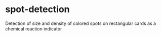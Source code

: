 # spot-detection
Detection of size and density of colored spots on rectangular cards as a chemical reaction indicator
